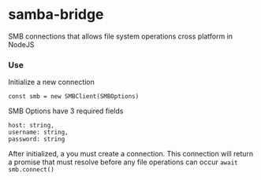 # samba-bridge
SMB connections that allows file system operations cross platform in NodeJS

### Use

Initialize a new connection 

`const smb = new SMBClient(SMBOptions)`

SMB Options have 3 required fields
```
host: string,
username: string,
password: string
```

After initialized, a you must create a connection. This connection will return a promise that must resolve before any file operations can occur
`await smb.connect()`